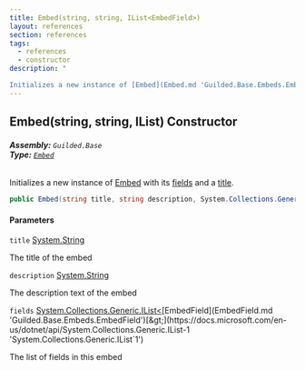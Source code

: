 ```yaml
---
title: Embed(string, string, IList<EmbedField>)
layout: references
section: references
tags:
  - references
  - constructor
description: "

Initializes a new instance of [Embed](Embed.md 'Guilded.Base.Embeds.Embed') with its [fields](Embed.Embed(string,string,IList_EmbedField_).md#Guilded.Base.Embeds.Embed.Embed(string,string,System.Collections.Generic.IList_Guilded.Base.Embeds.EmbedField_).fields 'Guilded.Base.Embeds.Embed.Embed(string, string, System.Collections.Generic.IList<Guilded.Base.Embeds.EmbedField>).fields') and a [title](Embed.Embed(string,string,IList_EmbedField_).md#Guilded.Base.Embeds.Embed.Embed(string,string,System.Collections.Generic.IList_Guilded.Base.Embeds.EmbedField_).title 'Guilded.Base.Embeds.Embed.Embed(string, string, System.Collections.Generic.IList<Guilded.Base.Embeds.EmbedField>).title')."
---
```


## Embed(string, string, IList<EmbedField>) Constructor
###### **Assembly:** `Guilded.Base`<br/>**Type:** [`Embed`](Embed.md 'Guilded.Base.Embeds.Embed')

Initializes a new instance of [Embed](Embed.md 'Guilded.Base.Embeds.Embed') with its [fields](Embed.Embed(string,string,IList_EmbedField_).md#Guilded.Base.Embeds.Embed.Embed(string,string,System.Collections.Generic.IList_Guilded.Base.Embeds.EmbedField_).fields 'Guilded.Base.Embeds.Embed.Embed(string, string, System.Collections.Generic.IList<Guilded.Base.Embeds.EmbedField>).fields') and a [title](Embed.Embed(string,string,IList_EmbedField_).md#Guilded.Base.Embeds.Embed.Embed(string,string,System.Collections.Generic.IList_Guilded.Base.Embeds.EmbedField_).title 'Guilded.Base.Embeds.Embed.Embed(string, string, System.Collections.Generic.IList<Guilded.Base.Embeds.EmbedField>).title').

```csharp
public Embed(string title, string description, System.Collections.Generic.IList<Guilded.Base.Embeds.EmbedField> fields);
```
#### Parameters

<a name='Guilded.Base.Embeds.Embed.Embed(string,string,System.Collections.Generic.IList_Guilded.Base.Embeds.EmbedField_).title'></a>

`title` [System.String](https://docs.microsoft.com/en-us/dotnet/api/System.String 'System.String')

The title of the embed

<a name='Guilded.Base.Embeds.Embed.Embed(string,string,System.Collections.Generic.IList_Guilded.Base.Embeds.EmbedField_).description'></a>

`description` [System.String](https://docs.microsoft.com/en-us/dotnet/api/System.String 'System.String')

The description text of the embed

<a name='Guilded.Base.Embeds.Embed.Embed(string,string,System.Collections.Generic.IList_Guilded.Base.Embeds.EmbedField_).fields'></a>

`fields` [System.Collections.Generic.IList&lt;](https://docs.microsoft.com/en-us/dotnet/api/System.Collections.Generic.IList-1 'System.Collections.Generic.IList`1')[EmbedField](EmbedField.md 'Guilded.Base.Embeds.EmbedField')[&gt;](https://docs.microsoft.com/en-us/dotnet/api/System.Collections.Generic.IList-1 'System.Collections.Generic.IList`1')

The list of fields in this embed